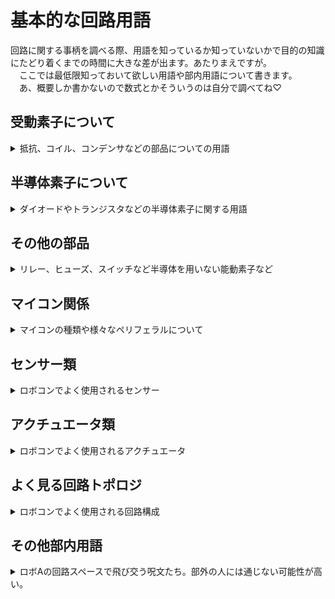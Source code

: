 # 基本的な回路用語  

回路に関する事柄を調べる際、用語を知っているか知っていないかで目的の知識にたどり着くまでの時間に大きな差が出ます。あたりまえですが。  
　ここでは最低限知っておいて欲しい用語や部内用語について書きます。  
　あ、概要しか書かないので数式とかそういうのは自分で調べてね♡

## 受動素子について

<details><summary> 抵抗、コイル、コンデンサなどの部品についての用語</summary><div>

### 受動素子

- 抵抗・コイル・コンデンサなどの能動的な動作（整流・増幅など）をしない素子  

### 抵抗

- 印加電圧に比例して電流が流れる素子
- レジスタンス（R）
  - 電流を妨げる度合。単位はΩ（オーム）
- コンダクタンス（G）
  - 電流を流す度合。レジスタンスの逆数。
  - 単位はS（ジーメンス）
- 定格電力
  - 抵抗素子で消費させられる最大電力
  - ロボA内では単に定格ともいう
  - カーボン抵抗であれば1/2W、1/4W、1/6Wなどのものが多い
- 許容誤差
  - 抵抗器の製品としての抵抗値のばらつき具合
- カーボン抵抗
  - 一番よく使われる抵抗。安いが許容誤差が大きい（±5%が多い）。
- 金属皮膜抵抗
  - 高精度のものが多いので精度が必要な場面でよく使用される。
- セメント抵抗
  - 定格電力が大きいものが多い。
  - 寄生インダクタンス大きいがちなので一応注意（巻線抵抗のタイプが多いから）
- シャント抵抗
  - 電流検出に使用される抵抗
  - オームの法則より抵抗両端の電圧を測定すれば流れている電流がわかる
  - 損失を減らすため抵抗値がミリオームオーダーの製品が多い
- 可変抵抗
  - 抵抗値を可変させることのできる抵抗
  - 半固定抵抗
    - 可変抵抗の中でも特にドライバーなどで調整するタイプのものを指す

### インダクタ（コイル）

- 流れる電流の微分値に比例して電圧が発生する素子。
- 印加電圧の積分値に比例して電流が流れる素子とも言える。
- 磁場にエネルギー蓄える。
- 「電流の変化を妨げる素子」ていうのがイメージしやすいかな？
- インダクタンス（L）
  - 巻線に電流 I が流れるときの巻線を貫く磁束 Φ であるときの比例係数（wiki丸コピ）
  - 大きいほど電流の変化によって発生する電圧が大きくなる。
  - 単位はH（ヘンリー）
- 定格電流
  - インダクタ素子に流してよい最大電流。
  - 超えると「飽和」する。
- 飽和
  - インダクタが蓄えられるエネルギーの最大値より大きなエネルギ を蓄えさせた時に、インダクタンスが急激に小さくなる現象
  - 定格電流以上の電流を流した時におこる
  - 急に大電流が流れて周辺の素子を破壊する可能性があるので注意
- コア
  - コイルを巻く心材
  - 鉄やフェライトがよく用いられる
- トロイダルコイル
  - トーラス型のコアにコイルを巻いたインダクタ

### コンデンサ（キャパシタ）

- 流れる電流の積分値に比例して電圧が発生する素子。
- 電荷を蓄える
- 「電圧の変化を吸収する素子」として使われがち
- 静電容量、キャパシタンス（C）
  - コンデンサの蓄えられる電荷の量を表す
  - 単位はF（ファラド）
- 耐圧（定格電圧）
  - コンデンサに加えて良い最大電圧
  - 超えると燃える（物理）
- アルミ電解コンデンサ
  - 静電容量が大きいものが多い
  - 内部抵抗が大きい
  - とにかくデカい静電容量で殴りたいときに使う（大体10uF以上）
  - 極性があるので注意。間違えると爆発。
- セラミックコンデンサ
  - 周波数特性が良く、内部抵抗も小さい。
  - 平滑などに使いがち（バイパスコンデンサなど）
  - 直流電圧が印加されると静電容量が低下する　（cf.DCバイアス特性）
  - 積層タイプ（積層セラミックコンデンサ）が一般的
- フィルムコンデンサ
  - 周波数特性が良く、内部抵抗も小さい。あと耐圧高いがち
  - ノイズ吸収など、周波数高めの用途に使いがち
  - ちょっと expensive がち
- 電解二重層コンデンサ
  - 容量がｸｿﾃﾞｶなコンデンサ
  - 一般的なコンデンサがuFオーダー以下なのに対し10Fを超えるようなもの普通に売られている
  - 耐圧低め。内部抵抗デカい。
  - コンデンサとしての特性は~~クソ~~よろしくないので電源として見た方が良い
  - スーパーキャパシタともいう

### 発振器

- 水晶発振器
  - マイコンのクロックなど、精度が必要なクロック源として用いられる
  - 負荷容量として小容量のコンデンサをセットで使用する必要がある
- レゾネーター（セラロック）
  - 水晶発振器を使うほどでもないけどそれなりの精度が欲しいときに使用されるクロック源
  - 負荷容量が素子に内蔵させているタイプが便利
  - セラロックは村田製作所の商標なので注意

</div></details>

## 半導体素子について

<details><summary> ダイオードやトランジスタなどの半導体素子に関する用語</summary><div>

### ダイオード  
- 一方向にのみ電流を流す素子  
- 耐圧（逆電圧）  
  - ダイオードに印加していい最大電圧  
  - 超えると急激にダイオード両端の電圧が低下し（ブレークダウン）、大電流が流れる  
- 順方向電圧（順電圧、Vf）  
  - ダイオードのアノードからカソードに電流を流した際にアノードカソード間に生じる電圧。  
  - 流れる電流によらず（大体）一定  
  - 一般的に0.5~1V  
- 耐電流（平均順電流）  
  - ダイオードに流していい直流電流  
- パルス電流耐性（ピーク順電流）  
  - 瞬間的であれば流していい電流  
- 逆回復時間  
  - ダイオードがON状態（電流を流す）から完全なOFF状態（電流を妨げる）状態になるまでに掛かる時間  
  - 基本的に短い方が正義（例外あり）  
  - 特別短いものをファストリカバリダイオードと呼ぶ  
- ショットキーバリアダイオード  
  - 構造が普通のダイオードと違う  
  - スイッチングスピード（逆回復時間）が短い  
  - 順方向電圧が低い  
  - リーク電流（漏れ電流）が比較的大きい  
- ツェナーダイオード  
  - ブレークダウン電圧を上手く利用するダイオード  
  - 一定以上の電圧が印加された時に電流が流れるようにしたいときや、ある電圧をより高い電圧源から取り出したいときに使用する。  
- 定電流ダイオード（CRD）
  - 電圧によらず一定の電流を流すダイオード
  - LEDなどの定電流源にどうぞ
### LED  

- ダイオードの一種。電流を流すと光る  
- 一般的に順方向電圧が高い（赤、緑:2V、青、白3:V）ので乾電池一本では光らない  
- 耐電流が20mA程度のものが多いので抵抗を付けるなどして電流が流れ過ぎないようにすべし。超えると壊れる。  
- ~~急激に大電流を流すことでLEDを爆発させ攻撃する秘儀がある~~  

### トランジスタ

- ベース、コレクタ、エミッタの三端子からなる部品  
- ベースコレクタ間に流れる電流（ベース電流）にhFE（電流増幅率）を掛けた電流をコレクタエミッタ間に流す（コレクタ電流）ことができる  
- 耐圧  
  - 印加してよい最大電圧。超えると壊れる  
- 耐電流  
  - 流してよい最大電流  
- 飽和  
  - ベース電流*hFE > コレクタ電流　の状態  
  - 飽和していないとコレクタエミッタ間電圧が増大し損失が大きくなる  
- NPNトランジスタ  
  - ベース電流が正の時に正方向にコレクタ電流を流す部品  
- PNPトランジスタ  
  - ベース電流が負の時に負方向にコレクタ電流を流す部品  

### MOSFET  

- ゲート、ドレイン、ソースの三端子からなる部品  
- ゲートソース間電圧でドレインソース間の電流（ドレイン電流）を制御する
- 大電流を流す必要のある場所（モタドラなど）によく使われる。  
- 耐圧  
  - 印加してよい最大電圧。超えると壊れる。  
- 耐電流（電流容量）
  - 流してよい最大電流  
- ゲート容量  
  - ゲート端子に等価的に存在する静電容量  
  - ここの電圧を制御することでドレイン電流を制御するとも取れる
- 寄生ダイオード
  - ドレインソース間に等価的に存在するダイオード
  - こいつのせいでソース→ドレイン方向にはゲートの状態に関わらず電流がバカスカ流れてしまう（Nchの場合。Pchは逆）
  - 上手く使えば部品点数を削減できるが、逆回復時間などの特性が微妙なものも多いのでデータシートを多読しよう
- Nch-MOSFET  
  - ゲート電圧が正の時に正方向にドレイン電流を流す部品
  - Pch より性能が高いがち
  - ローサイドスイッチによく用いられる
- Pch-MOSFET
  - ゲート電圧が負の時に負方向にドレイン電流を流す部品
  - 逆電圧保護やハイサイドスイッチなどに用いられる
- ~~呼び方で戦争が起きる可能性がある~~
  - ~~僕は2021年度にロボAをモスフェット色に染め上げました。モスエフイーティーだと長いｼﾞｬﾝ。~~

### JFET

- ロボコンでは使いません…。
- ゲート電圧で電流を絞るイメージ。真空管に近い。

### IGBT  

- ゲート、コレクタ、エミッタの3端子からなる部品
- ゲートソース間電圧でコレクタエミッタ間の電流（コレクタ電流）を制御する
- MOSFETだと耐圧や電流容量が足りない場合よく使用される（VVVFインバータ、テスラコイル、コイルガンなど）。ロボコンで使うかは謎。
- 寄生ダイオード
  - コレクタエミッタ間に等価的に存在するダイオード
  - Nch-MOSFETと同じ
- ゲート容量
  - MOSFETと同じ。MOSFETより少し大きいものが多いかも
- 使い方は基本的にNch-MOSFETと同じ
- MOSFETと比較すると低周波大電流向き
- ~~読み方はアイジービーディーのはずだがイグブトゥと読んでいる人を観測したことがある~~

### 三端子レギュレータ
  
- 電圧を降下させ安定させる素子
- 名前の通りIN、OUT、GNDの3端子から構成される
- 余ったエネルギーを熱として消費するため効率が悪く熱くなる
- スイッチングレギュレータ（DCDCコンバータ）より出力電圧が安定する（リプル電圧が小さい）
- IN-GND間、OUT-GND間に適当なコンデンサを入れないと発振する可能性があるので注意

### コンパレータ

- 電圧を比較する素子
- V+ > V- の時activeになる
- 出力がオープンドレイン（コレクタ）のものが多いためプルアップ抵抗を忘れないようにしよう
- 出力を安定させるためヒステリシス特性を持たせるようにすることが多い

### オペアンプ

- V+ と V-の差を増幅する素子
  - 基本的に増幅率は無限大として考える
- 負帰還を掛けることで、反転増幅、非反転増幅、加算回路、減算回路、差動増幅回路、積分回路、微分回路、フィルタ回路など様々な回路を構成することができる。
- 沼
- cf.イマジナリーショート

### 信号絶縁素子

- フォトカプラ
  - 電気信号を一度光に変換し伝達する部品
  - 出力電流 = 入力電流*電流伝達率（CTR）
    - ちなみにCTRは入力電流で変化します。もっと素直になってほしい
    - ちなみにCTRは周辺温度でも変化します。もっと素直になt(ry
  - 電気で信号を伝えるわけではないので入力と出力を絶縁したいときなどに使用される
  - オプトカプラなどの別名がいくつかある
- デジタルアイソレータ
  - 強くなったフォトカプラみたいなもの
  - フォトカプラより圧倒的に速い
  - 光ではなく磁場を用いて通信する
  - 高い

### 様々なIC

- ゲートドライバIC
  - MOSFETやIGBTなどゲート容量がある部品を駆動する際に使用する
  - 素早く素子をON、OFFさせるために内部にプッシュプル回路が組まれている
  - ハイサイドにNch-MOSFETを使う時などのためにブートストラップ回路を簡単に組めたり、デッドタイムを入れてくれたりするなど高機能なものも多い
- ロジックIC
  - 基本的な論理演算機能を一素子にまとめたIC
  - AND,OR,XOR,NAND,NORなどの基本的な論理素子やマルチプレクサ、シフトレジスタ、ワンショットトリガなど多種多様な種類がある。
  - 74シリーズ
    - おそらくもっとも一般的なロジックIC
    - 割と歴史のあるシリーズで、古い刻印のものを蒐集したりこれらのみでCPUやらグラフィックボードやらを組む~~変人~~ファンも多い
    - 74HC00
      - 4回路入りNAND
      - 超有名なのでこれくらいは覚えておこう

</div></details>

## その他の部品

<details><summary> リレー、ヒューズ、スイッチなど半導体を用いない能動素子など</summary><div>

### 電力制御

- リレー
  - コイルに電流を流すことで発生する磁力を用いてスイッチをON、OFFすることができる。
  - MOSFETなどより動作が確実で入力出力を絶縁できるので非常停止などに使用される
  - コイルに電流を流すというわけでサージが発生するかもしれないのでフライホイールダイオードとかを付けよう
- スイッチ類
  - モーメンタリースイッチ
    - スイッチを押している間だけONになるタイプのスイッチ
  - オルタネートスイッチ
    - スイッチを押すごとにONとOFFが切り替わるスイッチ
  - タクトスイッチ
    - ﾎﾟﾁｯと押すタイプのスイッチ
  - スライドスイッチ
    - ｶﾁｯとスライドするタイプのスイッチ
  - トグルスイッチ
    - ﾊﾟﾁｯと棒を押すタイp（ry
  - DIPスイッチ
    - スライドスイッチがいっぱいついてるやつ（語彙力）
  - ロータリースイッチ
    - ぐるぐる回して出力を選択するスイッチ
  - リードスイッチ
    - 磁石に反応してON、OFFするスイッチ
  - 非常停止スイッチ
    - ロボットに載せないといけないデカいスイッチ
    - 押すことによって回路に接続された電源が遮断されるように設置する必要がある
    - オルタネート型

### 保護素子

- ヒューズ
  - 電流が流れ過ぎたときに自らを犠牲にして回路を遮断する部品
  - 定格電流
    - 流しても良い電流値。超えると切れる。
- ポリスイッチ（リセッタブルヒューズ）
  - 電流が流れ過ぎた時に過熱によって抵抗値が大きくなり回路を保護する部品
  - ヒューズと違って復活できる。ただし一度トリップしたら冷却するために少し時間を置く必要がある
  - トリップ
    - 過熱により抵抗が大きくなった状態
  - 保持電流
    - トリップしないでいられる電流の最大値
- バリスタ
  - コイルなどによって発生するサージ電圧を吸収する部品
  - 一定以上の電圧が印加されると電流が流れる

</div></details>

## マイコン関係

<details><summary> マイコンの種類や様々なペリフェラルについて</summary><div>
  
### よくあるペリフェラル

- タイマー
  - カウントトリガーが入るたびにレジスタの値を加算（減算）していくモジュール
  - PWM
    - タイマーのカウントが一定値になったときに特定のピンをHIGHにするなどすることでPWM信号やPFM信号を生成できる
  - タイマーによってはエンコーダーモードやQEIとしてロータリーエンコーダの回転角を監視できる機能もある
- ADC（アナログデジタルコンバーター）
  - アナログ値で入力される電圧をデジタル値に変換するモジュール
  - センサーの入力などに使用される
- DAC（デジタルアナログコンバーター）
  - デジタル値で指定した電圧を出力するモジュール
- FPU
  - 浮動小数点を用いた値を計算するモジュール  
- 5Vトレラント
  - 電源電圧が3.3Vのマイコンでも5Vで信号を入力できるようにしたもの
  - stm32などのマイコンに搭載されているが、全てのピンがトレラントなわけでは無いので注意

### 様々な通信規格

- I²C
  - 2線式の同期通信
  - 出力がオープンコレクタ形式になるのでプルアップ抵抗必須
  - IICと表記されることもある
  - アイツーシー、アイアイシー、アイスクエアシーなどの呼び方がある（ロボAではアイツーシーが一般的）
- SPI
  - 4線式の同期通信
  - I2Cより早い
- UART
  - 2線式の非同期通信、をする**集積回路**
  - ロボAで最もよく使われる通信形式
  - 同期通信できるようにしたUSARTというものもある
  - 実は通信規格のことではないので注意（勘違いしてた）
- RS-232
  - 有名なシリアル通信規格
  - 古のパソコンなどに搭載されている
  - UARTの信号を正負電圧に変換したもの
- RS-422
  - RS-232の改良版
  - 差動信号により通信するのでノイズに強い
- RS-485
  - RS-422の改良版
  - 差動信号なのでノイズに強い
  - 同一データラインにたくさんの機器をつなげられる
- CAN
  - 2線式の非同期通信
  - 差動式通信のためノイズに強い
  - 差動信号に変換するためにCANトランシーバーという素子をかませる必要がある。
  - 通信速度も速くロボコン向きであることから過去幾度も導入しようとした痕跡があるが、全てロステクとなっている

### その他用語

- CPI
  - 一つの命令を実行するのに必要なクロック
- MIPS
  - 一秒間に何百万個の命令を実行できるかを表す単位
  - M（メガ）＋IPS（一秒間に実行できる命令数）
  - 高いほど性能が良い
  - クロックとは違うので注意
- レジスタを叩く
  - マイコンのレジスタ（特にSFRを指すことが多い）を直にプログラムで制御することを指す
- SFR（Special Function Register）
  - マイコンのペリフェラルなどハードウェア的な動作を決定するメモリ
  - 例えばここを制御することでGPIO出力をHIGHにしたりLOWにしたりできる


### 様々なマイコン

- PIC
  - マイコンと言えばこれ（主観）
  - CPUのCPI（一命令の実行に消費するクロック数）は微妙だがペリフェラルがそれなりに充実しており安い
  - DIP版が充実している
  - PIC10F,12F,16Fシリーズ
    - ローエンド～ミドルレンジの8bitPIC
    - 10F:6ピン、12F:8ピン、16F:8~40ピン
    - 電気科だと16F1827を載せるボードを実習で作成する
  - PIC18F
    - ハイエンドの8bitマイコン
    - 16Fシリーズなどにはないペリフェラルがあったりする
  - PIC24
    - CPUが16bitのPIC
  - dsPIC
    - CPUが16bitのPIC
    - DSP（Digital Signal Processor）機能が付いている
    - マスターコアとスレーブコアを搭載したデュアルコア構成になっているものがある
  - PIC32
    - CPUが32bitのPIC
    - 色々と強くて使いやすい
  - 開発環境はMPLABが一般的
- AVR
  - 電子工作界隈ではPICの次ぐらいに使われている印象
  - CPUがPICと比べて強い（CPIが小さい）
  - 安い
  - ATmega
    - 8bitCPUでそれなりに強い（ハードウェア乗算器あり）
    - ATMEGA328Pがarduino uno/nanoに搭載されている
  - ATtiny
    - 8bitでATmegaよりは弱い
    - 小さいパッケージのものが多い
  - MPLABや（頑張れば）arduino IDEで開発できる
- STM32
  - 強い奴
  - nucleoボードに乗ってるやつら
  - 名前の通り32bitのCPUでクロックも高いものが多い。つまり強い。
  - ロボコン界隈ではよく見る
  - ロボAではcube IDEで開発を行っている
- arduino
  - ソフトウェアでゴリ押すことによって簡単に使えるように魔改造されたマイコンボード
  - 基本的に乗っているのはAVR
  - arduino UNO
    - いわゆる普通のarduino
    - デカい割に性能はしょぼいのであんまりお勧めしない
  - arduino nano
    - 小さくなったarduino UNO
    - あんまりスペースを確保できない時に使う
  - arduino mega　
    - デカくなったarduino
    - ピン数が非常に多くロボコンでもよく使う
- teensy
  - 次世代のつよつよマイコンと一部の部員の間で盛り上がっているマイコン
  - teensy4.1
    - 32bitCPUや64bitのFPUを搭載していているつよつよ
    - ペリフェラルもUART8つにI2C、SPI、CANをそれぞれ3つずつなど非常に強い。しかもarduino mega程度の値段
    - オーバークロックすれば1GHzで動かせる
  - platform IOやarduino IDEを使用することでarduino言語で開発できる
- ESP32
  - 最近検索数がarduinoを超えたとか何とかで結構アツい~~らしい~~マイコン
  - CPUの性能も高く、WiFiやbluetoothを内蔵しているため様々な用途に使える
  - デュアルコアの製品もある
  - 無線を使いたいときにどうぞ
- TWELITE
  - 簡単に無線を使えるマイコン
  - プログラミングしなくてもピンの状態などを送信することができる
  - 標準版のTWELITE-BLUEと無線出力の強いTWELITE-REDがある
- Xbee
  - TWELITEと同じように無線を扱うマイコン
  - TWELITEよりﾁｮｯﾄめんどくさいが高機能
  - ~~僕は使ったことないのでここに何書けばいいか分からない~~
- PSoC
  - アナログ関係の機能が強化されているマイコン
  - ピンの機能を自由に入れ替えたり内部で論理回路を組んだりできるなどハードウェアに重点を置いている
  - ロボＡではstm32に浸食されてしまった。部室に使える人はもういない

</div></details>

## センサー類

<details><summary> ロボコンでよく使用されるセンサー</summary><div>

</div></details>

## アクチュエータ類

<details><summary> ロボコンでよく使用されるアクチュエータ</summary><div>

</div></details>

## よく見る回路トポロジ

<details><summary> ロボコンでよく使用される回路構成</summary><div>

</div></details>

## その他部内用語

<details><summary> ロボAの回路スペースで飛び交う呪文たち。部外の人には通じない可能性が高い。</summary><div>

- 回路電源
  - 部室奥の机の下にあるコンセント
  - 個々のコンセントを入れることで回路・設計スペースの機器全てに電源が入る
  - 絶対いつか火事になるので消防訓練しておこう
- ロリコン
  - ロータリーエンコーダー
  - ロリエンコウと呼ぶ人もいる。漢字変換してはいけません
- ようじょう~~幼女~~
  - 養生テープ
- 中の人
  - コネクタに配線を挿入する際に圧着する金属部品
  - 本名はコンタクト
- ヤニカス
  - はんだ付けしまくっている人
  - ヤニ入りはんだが一般的なのでこう呼ばれる
- 鉛中毒者
  - ヤニカスと同義
- 多読
  - メリケン語で記されたデータシートやリファレンスを読み漁ること
  - 修行だと思って頑張ってください♡
- 神
  - 設計製作回路制御全部できる人
- ギニョリズム
  - 取敢えず下ネタ言っとけばいいの精神
  - 精神的にあぼーんしたときに起こる精神異常の一種と推定される
  - 名前はありとあらゆる挨拶を下ネタに変換した伝説（笑）の先輩から
  - ロボA無形文化遺産登録済み

</div></details>